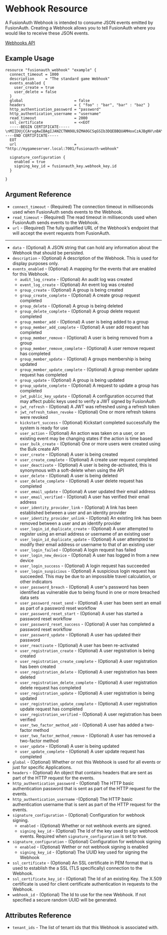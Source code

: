 # Webhook Resource

A FusionAuth Webhook is intended to consume JSON events emitted by FusionAuth. Creating a Webhook allows you to tell FusionAuth where you would like to receive these JSON events.

[Webhooks API](https://fusionauth.io/docs/v1/tech/apis/webhooks)

## Example Usage

```hcl
resource "fusionauth_webhook" "example" {
  connect_timeout = 1000
  description     = "The standard game Webhook"
  events_enabled {
    user_create = true
    user_delete = false
  }
  global                       = false
  headers                      = { "foo" : "bar", "bar" : "baz" }
  http_authentication_password = "password"
  http_authentication_username = "username"
  read_timeout                 = 2000
  ssl_certificate              = <<EOT
  -----BEGIN CERTIFICATE-----\nMIIDUjCCArugAwIBAgIJANZCTNN98L9ZMA0GCSqGSIb3DQEBBQUAMHoxCzAJBgNV\nBAYTAlVTMQswCQYDVQQIEwJDTzEPMA0GA1UEBxMGZGVudmVyMQ8wDQYDVQQKEwZz\nZXRoLXMxCjAIBgNVBAsTAXMxDjAMBgNVBAMTBWludmVyMSAwHgYJKoZIhvcNAQkB\nFhFzamZkZkBsc2tkamZjLmNvbTAeFw0xNDA0MDkyMTA2MDdaFw0xNDA1MDkyMTA2\nMDdaMHoxCzAJBgNVBAYTAlVTMQswCQYDVQQIEwJDTzEPMA0GA1UEBxMGZGVudmVy\nMQ8wDQYDVQQKEwZzZXRoLXMxCjAIBgNVBAsTAXMxDjAMBgNVBAMTBWludmVyMSAw\nHgYJKoZIhvcNAQkBFhFzamZkZkBsc2tkamZjLmNvbTCBnzANBgkqhkiG9w0BAQEF\nAAOBjQAwgYkCgYEAxnQBqyuYvjUE4aFQ6vVZU5RqHmy3KiTg2NcxELIlZztUTK3a\nVFbJoBB4ixHXCCYslujthILyBjgT3F+IhSpPAcrlu8O5LVPaPCysh/SNrGNwH4lq\neiW9Z5WAhRO/nG7NZNa0USPHAei6b9Sv9PxuKCY+GJfAIwlO4/bltIH06/kCAwEA\nAaOB3zCB3DAdBgNVHQ4EFgQUU4SqJEFm1zW+CcLxmLlARrqtMN0wgawGA1UdIwSB\npDCBoYAUU4SqJEFm1zW+CcLxmLlARrqtMN2hfqR8MHoxCzAJBgNVBAYTAlVTMQsw\nCQYDVQQIEwJDTzEPMA0GA1UEBxMGZGVudmVyMQ8wDQYDVQQKEwZzZXRoLXMxCjAI\nBgNVBAsTAXMxDjAMBgNVBAMTBWludmVyMSAwHgYJKoZIhvcNAQkBFhFzamZkZkBs\nc2tkamZjLmNvbYIJANZCTNN98L9ZMAwGA1UdEwQFMAMBAf8wDQYJKoZIhvcNAQEF\nBQADgYEAY/cJsi3w6R4hF4PzAXLhGOg1tzTDYvol3w024WoehJur+qM0AY6UqtoJ\nneCq9af32IKbbOKkoaok+t1+/tylQVF/0FXMTKepxaMbG22vr4TmN3idPUYYbPfW\n5GkF7Hh96BjerrtiUPGuBZL50HoLZ5aR5oZUMAu7TXhOFp+vZp8=\n-----END CERTIFICATE-----
  EOT
  url                          = "http://mygameserver.local:7001/fusionauth-webhook"

  signature_configuration {
    enabled = true
    signing_key_id = fusionauth_key.webhook_key.id
  }

}
```

## Argument Reference

* `connect_timeout` - (Required) The connection timeout in milliseconds used when FusionAuth sends events to the Webhook.
* `read_timeout` - (Required) The read timeout in milliseconds used when FusionAuth sends events to the Webhook.
* `url` - (Required) The fully qualified URL of the Webhook’s endpoint that will accept the event requests from FusionAuth.

---

* `data` - (Optional) A JSON string that can hold any information about the Webhook that should be persisted.
* `description` - (Optional) A description of the Webhook. This is used for display purposes only.
* `events_enabled` - (Optional) A mapping for the events that are enabled for this Webhook.
  * `audit_log_create` - (Optional) An audit log was created
  * `event_log_create` - (Optional) An event log was created
  * `group_create` - (Optional) A group is being created
  * `group_create_complete` - (Optional) A create group request completed
  * `group_delete` - (Optional) A group is being deleted
  * `group_delete_complete` - (Optional) A group delete request completed
  * `group_member_add` - (Optional) A user is being added to a group
  * `group_member_add_complete` - (Optional) A user add request has completed
  * `group_member_remove` - (Optional) A user is being removed from a group
  * `group_member_remove_complete` - (Optional) A user remove request has completed
  * `group_member_update` - (Optional) A groups membership is being updated
  * `group_member_update_complete` - (Optional) A group member update request has completed
  * `group_update` - (Optional) A group is being updated
  * `group_update_complete` - (Optional) A request to update a group has completed
  * `jwt_public_key_update` - (Optional) A configuration occurred that may affect public keys used to verify a JWT signed by FusionAuth
  * `jwt_refresh` - (Optional) A JWT was refreshed using a refresh token
  * `jwt_refresh_token_revoke` - (Optional) One or more refresh tokens were revoked
  * `kickstart_success` - (Optional) Kickstart completed successfully the system is ready for use
  * `user_action` - (Optional) An action was taken on a user, or an existing event may be changing states if the action is time based
  * `user_bulk_create` - (Optional) One or more users were created using the Bulk create API
  * `user_create` - (Optional) A user is being created
  * `user_create_complete` - (Optional) A create user request completed
  * `user_deactivate` - (Optional) A user is being de-activated, this is synonymous with a soft-delete when using the API
  * `user_delete` - (Optional) A user is being deleted
  * `user_delete_complete` - (Optional) A user delete request has completed
  * `user_email_update` - (Optional) A user updated their email address
  * `user_email_verified` - (Optional) A user has verified their email address
  * `user_identity_provider_link` - (Optional) A link has been established between a user and an identity provider
  * `user_identity_provider_unlink` - (Optional) An existing link has been removed between a user and an identify provider
  * `user_login_id_duplicate_create` - (Optional) A user attempted to register using an email address or username of an existing user
  * `user_login_id_duplicate_update` - (Optional) A user attempted to modify their email address or username to that of an existing user
  * `user_login_failed` - (Optional) A login request has failed
  * `user_login_new_device` - (Optional) A user has logged in from a new device
  * `user_login_success` - (Optional) A login request has succeeded
  * `user_login_suspicious` - (Optional) A suspicious login request has succeeded. This may be due to an impossible travel calculation, or other indicators
  * `user_password_breach` - (Optional) A user's password has been identified as vulnerable due to being found in one or more breached data sets
  * `user_password_reset_send` - (Optional) A user has been sent an email as part of a password reset workflow
  * `user_password_reset_start` - (Optional) A user has started a password reset workflow
  * `user_password_reset_success` - (Optional) A user has completed a password reset workflow
  * `user_password_update` - (Optional) A user has updated their password
  * `user_reactivate` - (Optional) A user has been re-activated
  * `user_registration_create` - (Optional) A user registration is being created
  * `user_registration_create_complete` - (Optional) A user registration has been created
  * `user_registration_delete` - (Optional) A user registration has been deleted
  * `user_registration_delete_complete` - (Optional) A user registration delete request has completed
  * `user_registration_update` - (Optional) A user registration is being updated
  * `user_registration_update_complete` - (Optional) A user registration update request has completed
  * `user_registration_verified` - (Optional) A user registration has been verified
  * `user_two_factor_method_add` - (Optional) A user has added a two-factor method
  * `user_two_factor_method_remove` - (Optional) A user has removed a two-factor method
  * `user_update` - (Optional) A user is being updated
  * `user_update_complete` - (Optional) A user update request has completed
* `global` - (Optional) Whether or not this Webhook is used for all events or just for specific Applications.
* `headers` - (Optional) An object that contains headers that are sent as part of the HTTP request for the events.
* `http_authentication_password` - (Optional) The HTTP basic authentication password that is sent as part of the HTTP request for the events.
* `http_authentication_username` -(Optional) The HTTP basic authentication username that is sent as part of the HTTP request for the events.
* `signature_configuration` - (Optional) Configuration for webhook signing.
  * `enabled` - (Optional) Whether or not webhook events are signed.
  * `signing_key_id` - (Optional) The Id of the key used to sign webhook events. Required when `signature_configuration` is set to true.
* `signature_configuration` - (Optional) Configuration for webhook signing
  * `enabled` - (Optional) Wether or not webhook signing is enabled
  * `signing_key_id` - (Optional) The UUID key used for signing the Webhook
* `ssl_certificate` - (Optional) An SSL certificate in PEM format that is used to establish the a SSL (TLS specifically) connection to the Webhook.
* `ssl_certificate_key_id` - (Optional) The Id of an existing Key. The X.509 certificate is used for client certificate authentication in requests to the Webhook.
* `webhook_id` - (Optional) The Id to use for the new Webhook. If not specified a secure random UUID will be generated.

## Attributes Reference

* `tenant_ids` - The list of tenant ids that this Webhook is associated with.
